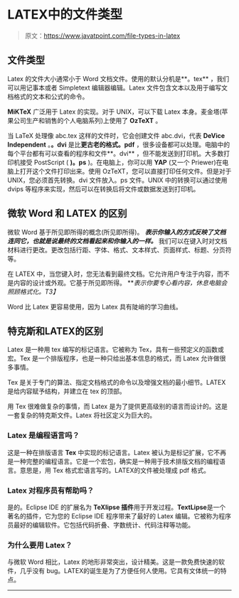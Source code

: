# LATEX中的文件类型

> 原文：<https://www.javatpoint.com/file-types-in-latex>

## 文件类型

Latex 的文件大小通常小于 Word 文档文件。使用的默认分机是**。tex** ，我们可以用记事本或者 Simpletext 编辑器编辑。Latex 文件包含文本以及用于编写文档格式的文本和公式的命令。

**MiKTeX** 广泛用于 Latex 的实现。对于 UNIX，可以下载 Latex 本身。麦金塔(苹果公司生产和销售的个人电脑系列)上使用了 **OzTeXT** 。

当 LaTeX 处理像 abc.tex 这样的文件时，它会创建文件 abc.dvi，代表 **DeVice Independent** 。**。dvi** 是比**更古老的格式。pdf** ，很多设备都可以处理。电脑中的每个平台都有可以查看的程序和文件**。dvi** ，但不能发送到打印机。大多数打印机接受 PostScript ( **)。ps** )。在电脑上，你可以用 **YAP** (又一个 Priewer)在电脑上打开这个文件打印出来。使用 OzTeXT，您可以直接打印任何文件。但是对于 UNIX，您必须首先转换。dvi 文件放入。ps 文件。UNIX 中的转换可以通过使用 dvips 等程序来实现，然后可以在转换后将文件或数据发送到打印机。

## 微软 Word 和 LATEX 的区别

微软 Word 基于所见即所得的概念(所见即所得)。 ***表示你输入的方式反映了文档连同它，也就是说最终的文档看起来和你输入的一样。*** 我们可以在键入时对文档材料进行更改。更改包括行距、字体、格式、文本样式、页面样式、标题、分页符等。

在 LATEX 中，当您键入时，您无法看到最终文档。它允许用户专注于内容，而不是内容的设计或外观。它基于所见即所得。 ***表示你要专心看内容，休息电脑会照顾格式化。*T3】**

Word 比 Latex 更容易使用，因为 Latex 具有陡峭的学习曲线。

## 特克斯和LATEX的区别

Latex 是一种用 tex 编写的标记语言。它被称为 Tex，具有一些预定义的函数或宏。Tex 是一个排版程序，也是一种只给出基本信息的格式，而 Latex 允许做很多事情。

Tex 是关于专门的算法、指定文档格式的命令以及增强文档的最小细节。LATEX是给内容赋予结构，并建立在 tex 的顶部。

用 Tex 很难做复杂的事情，而 Latex 是为了提供更高级别的语言而设计的。这是一套复杂的特克斯文件。Latex 将社区定义为巨大的。

### Latex 是编程语言吗？

这是一种在排版语言 **Tex** 中实现的标记语言。Latex 被认为是标记扩展，它不再是一种完整的编程语言。它是一个宏包，确实是一种用于技术排版文档的编程语言。意思是，用 Tex 格式宏语言写的。LATEX的文件被处理成 pdf 格式。

### Latex 对程序员有帮助吗？

是的。Eclipse IDE 的扩展名为 **TeXlipse 插件**用于开发过程。**TextLipse**是一个著名的插件，它为您的 Eclipse IDE 程序带来了最好的 Latex 编辑。它被称为程序员最好的编辑软件。它包括代码折叠、字数统计、代码注释等功能。

### 为什么要用 Latex？

与微软 Word 相比，Latex 的地形非常突出，设计精美。这是一款免费快速的软件，几乎没有 bug。LATEX的诞生是为了方便任何人使用。它具有文体统一的特点。

* * *